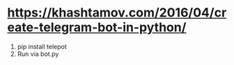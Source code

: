 # https://khashtamov.com/2016/04/create-telegram-bot-in-python/

1. pip install telepot
2. Run via bot.py

